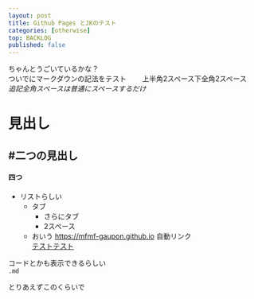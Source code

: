 ```yaml
---
layout: post
title: Github Pages とJKのテスト
categories: [otherwise]
top: BACKLOG
published: false
---
```

ちゃんとうごいているかな？  
ついでにマークダウンの記法をテスト　　
上半角2スペース下全角2スペース  
*追記全角スペースは普通にスペースするだけ*


# 見出し
## #二つの見出し
#### 四つ


* リストらしい
	* タブ
		* さらにタブ
	    * 2スペース
	* おいう
<https://mfmf-gaupon.github.io>
自動リンク  
[テストテスト](https://mfmf-gaupon.github.io)  



コードとかも表示できるらしい  
`.md`  

とりあえずこのくらいで
